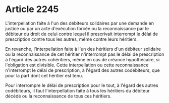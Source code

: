 # Article 2245

<p>L'interpellation faite à l'un des débiteurs solidaires par une demande en justice ou par un acte d'exécution forcée ou la reconnaissance par le débiteur du droit de celui contre lequel il prescrivait interrompt le délai de prescription contre tous les autres, même contre leurs héritiers.</p><p>En revanche, l'interpellation faite à l'un des héritiers d'un débiteur solidaire ou la reconnaissance de cet héritier n'interrompt pas le délai de prescription à l'égard des autres cohéritiers, même en cas de créance hypothécaire, si l'obligation est divisible. Cette interpellation ou cette reconnaissance n'interrompt le délai de prescription, à l'égard des autres codébiteurs, que pour la part dont cet héritier est tenu.</p><p>Pour interrompre le délai de prescription pour le tout, à l'égard des autres codébiteurs, il faut l'interpellation faite à tous les héritiers du débiteur décédé ou la reconnaissance de tous ces héritiers.</p>